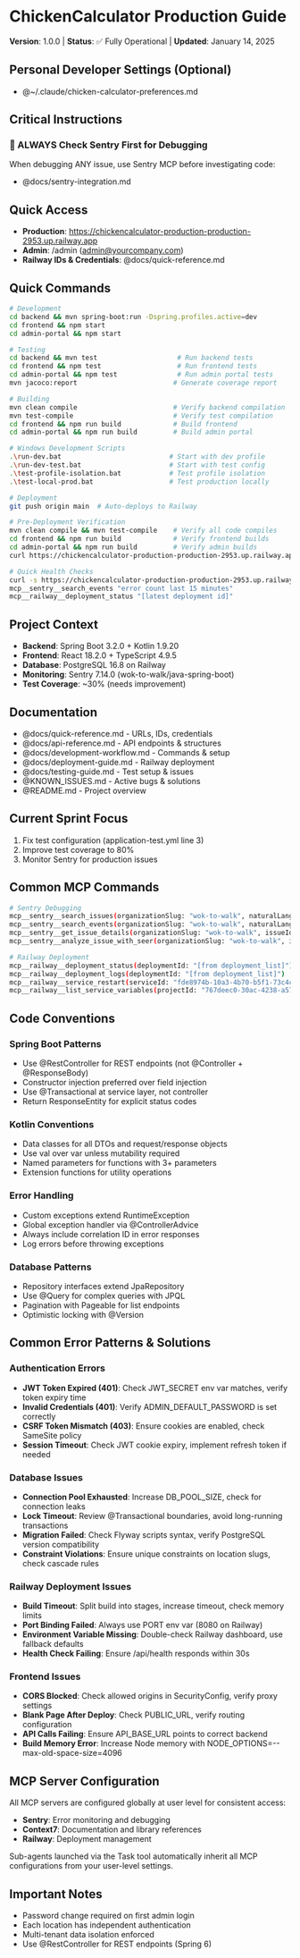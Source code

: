 # ChickenCalculator Production Guide

**Version**: 1.0.0 | **Status**: ✅ Fully Operational | **Updated**: January 14, 2025

## Personal Developer Settings (Optional)
- @~/.claude/chicken-calculator-preferences.md

## Critical Instructions

### 🚨 ALWAYS Check Sentry First for Debugging
When debugging ANY issue, use Sentry MCP before investigating code:
- @docs/sentry-integration.md

## Quick Access
- **Production**: https://chickencalculator-production-production-2953.up.railway.app
- **Admin**: /admin (admin@yourcompany.com)
- **Railway IDs & Credentials**: @docs/quick-reference.md

## Quick Commands
```bash
# Development
cd backend && mvn spring-boot:run -Dspring.profiles.active=dev
cd frontend && npm start
cd admin-portal && npm start

# Testing
cd backend && mvn test                    # Run backend tests
cd frontend && npm test                   # Run frontend tests
cd admin-portal && npm test               # Run admin portal tests
mvn jacoco:report                        # Generate coverage report

# Building
mvn clean compile                        # Verify backend compilation
mvn test-compile                         # Verify test compilation
cd frontend && npm run build             # Build frontend
cd admin-portal && npm run build         # Build admin portal

# Windows Development Scripts
.\run-dev.bat                           # Start with dev profile
.\run-dev-test.bat                      # Start with test config
.\test-profile-isolation.bat            # Test profile isolation
.\test-local-prod.bat                   # Test production locally

# Deployment
git push origin main  # Auto-deploys to Railway

# Pre-Deployment Verification
mvn clean compile && mvn test-compile    # Verify all code compiles
cd frontend && npm run build             # Verify frontend builds
cd admin-portal && npm run build         # Verify admin builds
curl https://chickencalculator-production-production-2953.up.railway.app/api/health

# Quick Health Checks
curl -s https://chickencalculator-production-production-2953.up.railway.app/api/health | jq
mcp__sentry__search_events "error count last 15 minutes"
mcp__railway__deployment_status "[latest deployment id]"
```

## Project Context
- **Backend**: Spring Boot 3.2.0 + Kotlin 1.9.20
- **Frontend**: React 18.2.0 + TypeScript 4.9.5
- **Database**: PostgreSQL 16.8 on Railway
- **Monitoring**: Sentry 7.14.0 (wok-to-walk/java-spring-boot)
- **Test Coverage**: ~30% (needs improvement)

## Documentation
- @docs/quick-reference.md - URLs, IDs, credentials
- @docs/api-reference.md - API endpoints & structures
- @docs/development-workflow.md - Commands & setup
- @docs/deployment-guide.md - Railway deployment
- @docs/testing-guide.md - Test setup & issues
- @KNOWN_ISSUES.md - Active bugs & solutions
- @README.md - Project overview

## Current Sprint Focus
1. Fix test configuration (application-test.yml line 3)
2. Improve test coverage to 80%
3. Monitor Sentry for production issues

## Common MCP Commands
```bash
# Sentry Debugging
mcp__sentry__search_issues(organizationSlug: "wok-to-walk", naturalLanguageQuery: "recent errors last hour")
mcp__sentry__search_events(organizationSlug: "wok-to-walk", naturalLanguageQuery: "error count today")
mcp__sentry__get_issue_details(organizationSlug: "wok-to-walk", issueId: "[from search]")
mcp__sentry__analyze_issue_with_seer(organizationSlug: "wok-to-walk", issueId: "[from search]")

# Railway Deployment
mcp__railway__deployment_status(deploymentId: "[from deployment_list]")
mcp__railway__deployment_logs(deploymentId: "[from deployment_list]")
mcp__railway__service_restart(serviceId: "fde8974b-10a3-4b70-b5f1-73c4c5cebbbe", environmentId: "f57580c2-24dc-4c4e-adf2-313399c855a9")
mcp__railway__list_service_variables(projectId: "767deec0-30ac-4238-a57b-305f5470b318", environmentId: "f57580c2-24dc-4c4e-adf2-313399c855a9")
```

## Code Conventions
### Spring Boot Patterns
- Use @RestController for REST endpoints (not @Controller + @ResponseBody)
- Constructor injection preferred over field injection
- Use @Transactional at service layer, not controller
- Return ResponseEntity for explicit status codes

### Kotlin Conventions
- Data classes for all DTOs and request/response objects
- Use val over var unless mutability required
- Named parameters for functions with 3+ parameters
- Extension functions for utility operations

### Error Handling
- Custom exceptions extend RuntimeException
- Global exception handler via @ControllerAdvice
- Always include correlation ID in error responses
- Log errors before throwing exceptions

### Database Patterns
- Repository interfaces extend JpaRepository
- Use @Query for complex queries with JPQL
- Pagination with Pageable for list endpoints
- Optimistic locking with @Version

## Common Error Patterns & Solutions

### Authentication Errors
- **JWT Token Expired (401)**: Check JWT_SECRET env var matches, verify token expiry time
- **Invalid Credentials (401)**: Verify ADMIN_DEFAULT_PASSWORD is set correctly
- **CSRF Token Mismatch (403)**: Ensure cookies are enabled, check SameSite policy
- **Session Timeout**: Check JWT cookie expiry, implement refresh token if needed

### Database Issues
- **Connection Pool Exhausted**: Increase DB_POOL_SIZE, check for connection leaks
- **Lock Timeout**: Review @Transactional boundaries, avoid long-running transactions
- **Migration Failed**: Check Flyway scripts syntax, verify PostgreSQL version compatibility
- **Constraint Violations**: Ensure unique constraints on location slugs, check cascade rules

### Railway Deployment Issues
- **Build Timeout**: Split build into stages, increase timeout, check memory limits
- **Port Binding Failed**: Always use PORT env var (8080 on Railway)
- **Environment Variable Missing**: Double-check Railway dashboard, use fallback defaults
- **Health Check Failing**: Ensure /api/health responds within 30s

### Frontend Issues
- **CORS Blocked**: Check allowed origins in SecurityConfig, verify proxy settings
- **Blank Page After Deploy**: Check PUBLIC_URL, verify routing configuration
- **API Calls Failing**: Ensure API_BASE_URL points to correct backend
- **Build Memory Error**: Increase Node memory with NODE_OPTIONS=--max-old-space-size=4096

## MCP Server Configuration

All MCP servers are configured globally at user level for consistent access:
- **Sentry**: Error monitoring and debugging
- **Context7**: Documentation and library references  
- **Railway**: Deployment management

Sub-agents launched via the Task tool automatically inherit all MCP configurations from your user-level settings.

## Important Notes
- Password change required on first admin login
- Each location has independent authentication
- Multi-tenant data isolation enforced
- Use @RestController for REST endpoints (Spring 6)
